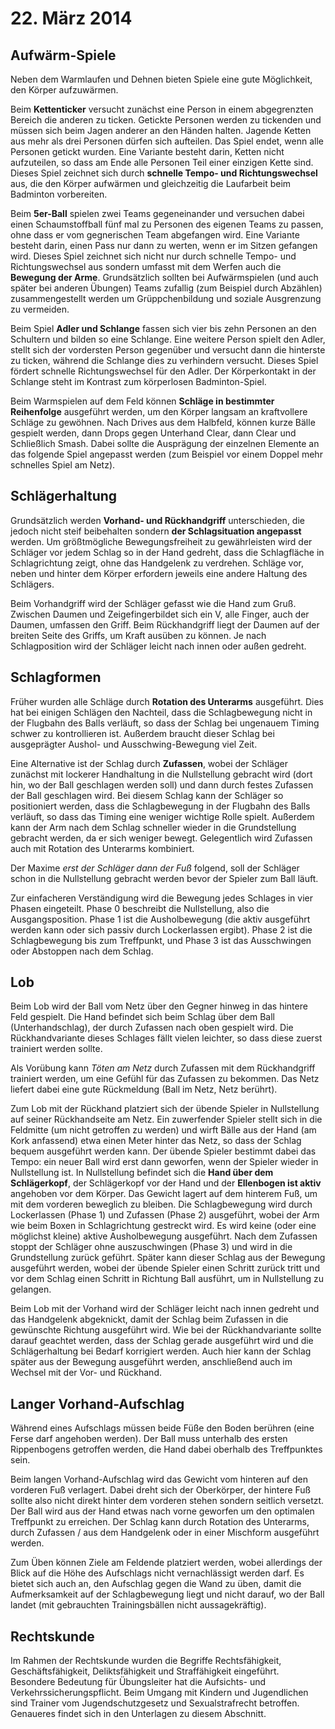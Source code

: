 # 22. März 2014

## Aufwärm-Spiele

Neben dem Warmlaufen und Dehnen bieten Spiele eine gute Möglichkeit,
den Körper aufzuwärmen. 

Beim __Kettenticker__ versucht zunächst eine Person in einem
abgegrenzten Bereich die anderen zu ticken. Getickte Personen werden
zu tickenden und müssen sich beim Jagen anderer an den Händen halten.
Jagende Ketten aus mehr als drei Personen dürfen sich aufteilen. Das
Spiel endet, wenn alle Personen getickt wurden. Eine Variante besteht
darin, Ketten nicht aufzuteilen, so dass am Ende alle Personen Teil
einer einzigen Kette sind. Dieses Spiel zeichnet sich durch __schnelle
Tempo- und Richtungswechsel__ aus, die den Körper aufwärmen und
gleichzeitig die Laufarbeit beim Badminton vorbereiten.

Beim __5er-Ball__ spielen zwei Teams gegeneinander und versuchen dabei
einen Schaumstoffball fünf mal zu Personen des eigenen Teams zu
passen, ohne dass er vom gegnerischen Team abgefangen wird. Eine
Variante besteht darin, einen Pass nur dann zu werten, wenn er im
Sitzen gefangen wird. Dieses Spiel zeichnet sich nicht nur durch
schnelle Tempo- und Richtungswechsel aus sondern umfasst mit dem
Werfen auch die __Bewegung der Arme__. Grundsätzlich sollten bei
Aufwärmspielen (und auch später bei anderen Übungen) Teams zufallig
(zum Beispiel durch Abzählen) zusammengestellt werden um
Grüppchenbildung und soziale Ausgrenzung zu vermeiden.

Beim Spiel __Adler und Schlange__ fassen sich vier bis zehn Personen
an den Schultern und bilden so eine Schlange. Eine weitere Person
spielt den Adler, stellt sich der vordersten Person gegenüber und
versucht dann die hinterste zu ticken, während die Schlange dies zu
verhindern versucht. Dieses Spiel fördert schnelle Richtungswechsel
für den Adler. Der Körperkontakt in der Schlange steht im Kontrast zum
körperlosen Badminton-Spiel.

Beim Warmspielen auf dem Feld können __Schläge in bestimmter
Reihenfolge__ ausgeführt werden, um den Körper langsam an kraftvollere
Schläge zu gewöhnen. Nach Drives aus dem Halbfeld, können kurze Bälle
gespielt werden, dann Drops gegen Unterhand Clear, dann Clear und
Schließlich Smash. Dabei sollte die Ausprägung der einzelnen Elemente
an das folgende Spiel angepasst werden (zum Beispiel vor einem Doppel
mehr schnelles Spiel am Netz).

## Schlägerhaltung

Grundsätzlich werden __Vorhand- und Rückhandgriff__ unterschieden, die
jedoch nicht steif beibehalten sondern __der Schlagsituation
angepasst__ werden. Um größtmögliche Bewegungsfreiheit zu
gewährleisten wird der Schläger vor jedem Schlag so in der Hand
gedreht, dass die Schlagfläche in Schlagrichtung zeigt, ohne das
Handgelenk zu verdrehen. Schläge vor, neben und hinter dem Körper
erfordern jeweils eine andere Haltung des Schlägers.

Beim Vorhandgriff wird der Schläger gefasst wie die Hand zum Gruß.
Zwischen Daumen und Zeigefingerbildet sich ein V, alle Finger, auch
der Daumen, umfassen den Griff. Beim Rückhandgriff liegt der Daumen
auf der breiten Seite des Griffs, um Kraft ausüben zu können. Je nach
Schlagposition wird der Schläger leicht nach innen oder außen gedreht.

## Schlagformen

Früher wurden alle Schläge durch __Rotation des Unterarms__
ausgeführt. Dies hat bei einigen Schlägen den Nachteil, dass die
Schlagbewegung nicht in der Flugbahn des Balls verläuft, so dass der
Schlag bei ungenauem Timing schwer zu kontrollieren ist. Außerdem
braucht dieser Schlag bei ausgeprägter Aushol- und Ausschwing-Bewegung
viel Zeit.

Eine Alternative ist der Schlag durch __Zufassen__, wobei der Schläger
zunächst mit lockerer Handhaltung in die Nullstellung gebracht wird
(dort hin, wo der Ball geschlagen werden soll) und dann durch festes
Zufassen der Ball geschlagen wird. Bei diesem Schlag kann der Schläger
so positioniert werden, dass die Schlagbewegung in der Flugbahn des
Balls verläuft, so dass das Timing eine weniger wichtige Rolle spielt.
Außerdem kann der Arm nach dem Schlag schneller wieder in die
Grundstellung gebracht werden, da er sich weniger bewegt. Gelegentlich
wird Zufassen auch mit Rotation des Unterarms kombiniert.

Der Maxime *erst der Schläger dann der Fuß* folgend, soll der Schläger
schon in die Nullstellung gebracht werden bevor der Spieler zum Ball
läuft.

Zur einfacheren Verständigung wird die Bewegung jedes Schlages in vier
Phasen eingeteilt. Phase 0 beschreibt die Nullstellung, also die
Ausgangsposition. Phase 1 ist die Ausholbewegung (die aktiv ausgeführt
werden kann oder sich passiv durch Lockerlassen ergibt). Phase 2 ist
die Schlagbewegung bis zum Treffpunkt, und Phase 3 ist das
Ausschwingen oder Abstoppen nach dem Schlag.

## Lob

Beim Lob wird der Ball vom Netz über den Gegner hinweg in das hintere
Feld gespielt. Die Hand befindet sich beim Schlag über dem Ball
(Unterhandschlag), der durch Zufassen nach oben gespielt wird. Die
Rückhandvariante dieses Schlages fällt vielen leichter, so dass diese
zuerst trainiert werden sollte.

Als Vorübung kann *Töten am Netz* durch Zufassen mit dem Rückhandgriff
trainiert werden, um eine Gefühl für das Zufassen zu bekommen. Das
Netz liefert dabei eine gute Rückmeldung (Ball im Netz, Netz berührt).

Zum Lob mit der Rückhand platziert sich der übende Spieler in
Nullstellung auf seiner Rückhandseite am Netz. Ein zuwerfender Spieler
stellt sich in die Feldmitte (um nicht getroffen zu werden) und wirft
Bälle aus der Hand (am Kork anfassend) etwa einen Meter hinter das
Netz, so dass der Schlag bequem ausgeführt werden kann. Der übende
Spieler bestimmt dabei das Tempo: ein neuer Ball wird erst dann
geworfen, wenn der Spieler wieder in Nullstellung ist. In Nullstellung
befindet sich die __Hand über dem Schlägerkopf__, der Schlägerkopf vor
der Hand und der __Ellenbogen ist aktiv__ angehoben vor dem Körper.
Das Gewicht lagert auf dem hinterem Fuß, um mit dem vorderen beweglich
zu bleiben. Die Schlagbewegung wird durch Lockerlassen (Phase 1) und
Zufassen (Phase 2) ausgeführt, wobei der Arm wie beim Boxen in
Schlagrichtung gestreckt wird. Es wird keine (oder eine möglichst
kleine) aktive Ausholbewegung ausgeführt. Nach dem Zufassen stoppt der
Schläger ohne auszuschwingen (Phase 3) und wird in die Grundstellung
zurück geführt. Später kann dieser Schlag aus der Bewegung ausgeführt
werden, wobei der übende Spieler einen Schritt zurück tritt und vor
dem Schlag einen Schritt in Richtung Ball ausführt, um in Nullstellung
zu gelangen.

Beim Lob mit der Vorhand wird der Schläger leicht nach innen gedreht
und das Handgelenk abgeknickt, damit der Schlag beim Zufassen in die
gewünschte Richtung ausgeführt wird. Wie bei der Rückhandvariante
sollte darauf geachtet werden, dass der Schlag gerade ausgeführt wird
und die Schlägerhaltung bei Bedarf korrigiert werden. Auch hier kann
der Schlag später aus der Bewegung ausgeführt werden, anschließend
auch im Wechsel mit der Vor- und Rückhand.

## Langer Vorhand-Aufschlag

Während eines Aufschlags müssen beide Füße den Boden berühren (eine
Ferse darf angehoben werden). Der Ball muss unterhalb des ersten
Rippenbogens getroffen werden, die Hand dabei oberhalb des
Treffpunktes sein.

Beim langen Vorhand-Aufschlag wird das Gewicht vom hinteren auf den
vorderen Fuß verlagert. Dabei dreht sich der Oberkörper, der hintere
Fuß sollte also nicht direkt hinter dem vorderen stehen sondern
seitlich versetzt. Der Ball wird aus der Hand etwas nach vorne
geworfen um den optimalen Treffpunkt zu erreichen. Der Schlag kann
durch Rotation des Unterarms, durch Zufassen / aus dem Handgelenk oder
in einer Mischform ausgeführt werden.

Zum Üben können Ziele am Feldende platziert werden, wobei allerdings
der Blick auf die Höhe des Aufschlags nicht vernachlässigt werden
darf. Es bietet sich auch an, den Aufschlag gegen die Wand zu üben,
damit die Aufmerksamkeit auf der Schlagbewegung liegt und nicht
darauf, wo der Ball landet (mit gebrauchten Trainingsbällen nicht
aussagekräftig).

## Rechtskunde

Im Rahmen der Rechtskunde wurden die Begriffe Rechtsfähigkeit,
Geschäftsfähigkeit, Deliktsfähigkeit und Straffähigkeit eingeführt.
Besondere Bedeutung für Übungsleiter hat die Aufsichts- und
Verkehrssicherungspflicht. Beim Umgang mit Kindern und Jugendlichen
sind Trainer vom Jugendschutzgesetz und Sexualstrafrecht betroffen.
Genaueres findet sich in den Unterlagen zu diesem Abschnitt.
